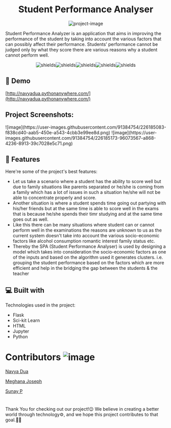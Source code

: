 <h1 align="center" id="title">Student Performance Analyser</h1>

<p align="center"><img src="https://socialify.git.ci/navyadua/Student-Performance-Analyser/image?name=1&amp;theme=Light" alt="project-image"></p>

<p id="description">Student Performance Analyzer is an application that aims in improving the performance of the student by taking into account the various factors that can possibly affect their performance. Students’ performance cannot be judged only by what they score there are various reasons why a student cannot perform well.</p>

<p align="center"><img src="https://img.shields.io/badge/Python-3776AB.svg?style=for-the-badge&amp;logo=Python&amp;logoColor=white" alt="shields"><img src="https://img.shields.io/badge/scikitlearn-F7931E.svg?style=for-the-badge&amp;logo=scikit-learn&amp;logoColor=white" alt="shields"><img src="https://img.shields.io/badge/HTML5-E34F26.svg?style=for-the-badge&amp;logo=HTML5&amp;logoColor=white" alt="shields"><img src="https://img.shields.io/badge/Flask-000000.svg?style=for-the-badge&amp;logo=Flask&amp;logoColor=white" alt="shields"><img src="https://img.shields.io/badge/Jupyter-F37626.svg?style=for-the-badge&amp;logo=Jupyter&amp;logoColor=white" alt="shields"></p>

<h2>🚀 Demo</h2>

[http://navyadua.pythonanywhere.com/](http://navyadua.pythonanywhere.com/)

<h2>Project Screenshots:</h2>
![image](https://user-images.githubusercontent.com/91384754/226185083-f838cd40-aab5-450e-a543-4cbb3e99ee8d.png)
![image](https://user-images.githubusercontent.com/91384754/226185173-96073567-a868-4236-8913-39c7028e5c71.png)


  
  
<h2>🧐 Features</h2>

Here're some of the project's best features:

*   Let us take a scenario where a student has the ability to score well but due to family situations like parents separated or he/she is coming from a family which has a lot of issues in such a situation he/she will not be able to concentrate properly and score.
*   Another situation is where a student spends time going out partying with his/her friends but at the same time is able to score well in the exams that is because he/she spends their timr studying and at the same time goes out as well.
*   Like this there can be many situations where student can or cannot perform well in the examinations the reasons are unknown to us as the current system doesn't take into account the various socio-economic factors like alcohol consumption romantic interest family status etc.
*   Thereby the SPA (Student Performance Analyser) is used by designing a model which takes into consideration the socio-economic factors as one of the inputs and based on the algorithm used it generates clusters. i.e. grouping the student performance based on the factors which are more efficient and help in the bridging the gap between the students & the teacher

  
  
<h2>💻 Built with</h2>

Technologies used in the project:

*   Flask
*   Sci-kit Learn
*   HTML
*   Jupyter
*   Python

# Contributors ![image](https://user-images.githubusercontent.com/91384754/225902068-ccb9f7ff-2f90-4f49-b307-0695951f03a8.png)

[Navya Dua](https://github.com/navyadua)

[Meghana Joseph](https://github.com/MeghanaJo)

[Sunay P](https://github.com/EthicsCoder)

# 

Thank You for checking out our project!😉 We believe in creating a better world through technology⚙️, and we hope this project contributes to that goal.👍🏻

# 
